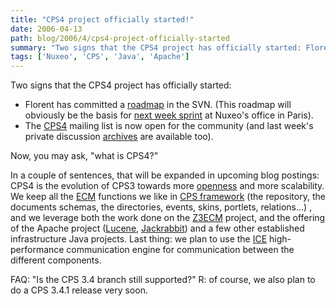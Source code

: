 ```yaml
---
title: "CPS4 project officially started!"
date: 2006-04-13
path: blog/2006/4/cps4-project-officially-started
summary: "Two signs that the CPS4 project has officially started: Florent has committed a roadmap in the SVN."
tags: ['Nuxeo', 'CPS', 'Java', 'Apache']
---
```


<p>
Two signs that the CPS4 project has officially started:
</p><ul><li>Florent has committed a <a href="http://svn.nuxeo.org/trac/pub/file/CPS4/trunk/doc/ROADMAP.txt">roadmap</a> in the SVN. (This roadmap will obviously be the basis for <a href="http://www.zope.org/Members/nuxeo/news/z3ecm-sprint-2006">next week sprint</a> at Nuxeo's office in Paris).</li>

<li>The <a href="http://lists.nuxeo.com/cgi-bin/mailman/listinfo/cps4">CPS4</a> mailing list is now open for the community (and last week's private discussion <a href="http://lists.nuxeo.com/pipermail/cps4/2006-April/date.html">archives</a> are available too).</li>

</ul><p>
Now, you may ask, "what is CPS4?"
</p><p>
In a couple of sentences, that will be expanded in upcoming blog postings: CPS4 is the evolution of CPS3 towards more <a href="http://lists.nuxeo.com/pipermail/z3lab/2005-May/000020.html">openness</a> and more scalability. We keep all the <a href="http://en.wikipedia.org/wiki/Enterprise_content_management">ECM</a> functions we like in <a href="http://www.cps-project.org/sections/about/cps-platform-framework-r">CPS framework</a> (the repository, the documents schemas, the directories, events, skins, portlets, relations...) , and we leverage both the work done on the <a href="http://www.z3lab.org/">Z3ECM</a> project, and
the offering of the Apache project (<a href="http://lucene.apache.org/">Lucene</a>, <a href="http://jackrabbit.apache.org/">Jackrabbit</a>) and a few other established infrastructure Java projects. Last thing: we plan to use the <a href="http://www.zeroc.com/">ICE</a> high-performance communication engine for communication between the different components.
</p><p>
FAQ: "Is the CPS 3.4 branch still supported?" R: of course, we also plan to do a CPS 3.4.1 release very soon.
</p> 

